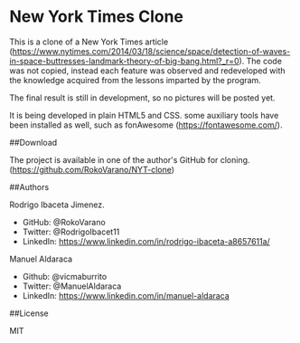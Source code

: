 # New York Times Clone

This is a clone of a New York Times article 
(https://www.nytimes.com/2014/03/18/science/space/detection-of-waves-in-space-buttresses-landmark-theory-of-big-bang.html?_r=0).
The code was not copied, instead each feature was observed and redeveloped with the knowledge acquired from the lessons
imparted by the program.

The final result is still in development, so no pictures will be posted yet.

It is being developed in plain HTML5 and CSS. some auxiliary tools have been installed as well, such as fonAwesome 
(https://fontawesome.com/).

##Download

The project is available in one of the author's GitHub for cloning.
(https://github.com/RokoVarano/NYT-clone)

##Authors

Rodrigo Ibaceta Jimenez.

- GitHub: @RokoVarano
- Twitter: @RodrigoIbacet11
- LinkedIn: https://www.linkedin.com/in/rodrigo-ibaceta-a8657611a/

Manuel Aldaraca

- Github: @vicmaburrito
- Twitter: @ManuelAldaraca 
- LinkedIn: https://www.linkedin.com/in/manuel-aldaraca 

##License

MIT